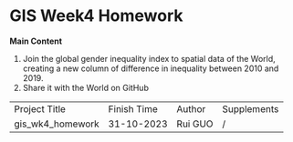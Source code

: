 # GIS Week4 Homework

**Main Content**

1.  Join the global gender inequality index to spatial data of the World, creating a new column of difference in inequality between 2010 and 2019.
2.  Share it with the World on GitHub

|                  |             |         |             |
|------------------|-------------|---------|-------------|
| Project Title    | Finish Time | Author  | Supplements |
| gis_wk4_homework | 31-10-2023  | Rui GUO | /           |
